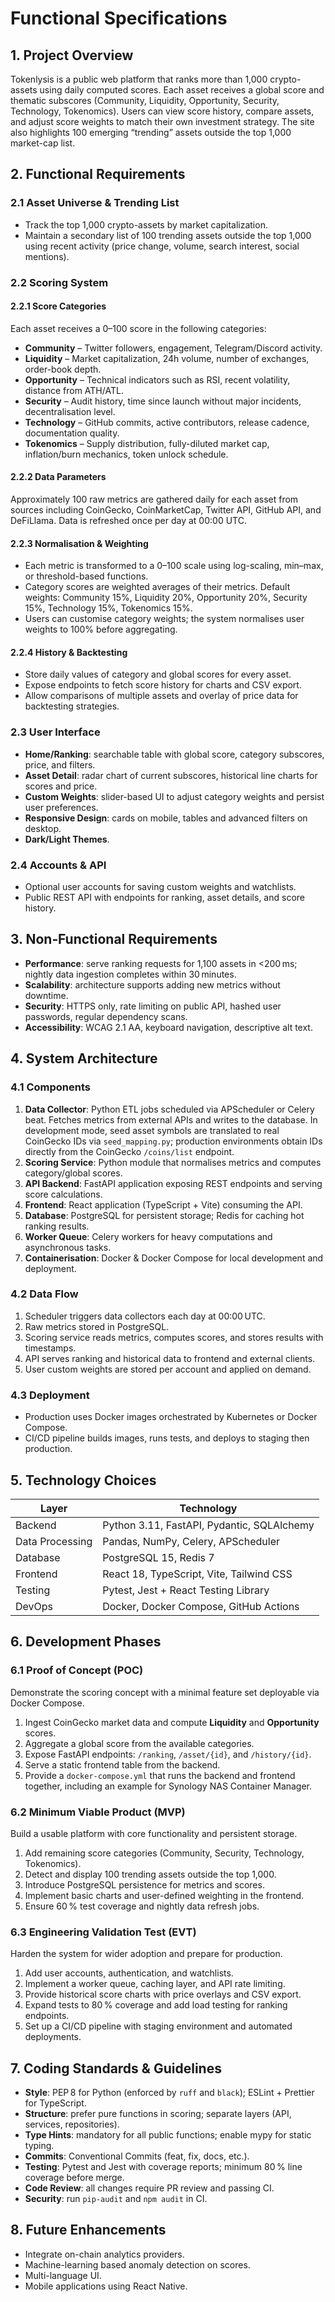 # Functional Specifications

## 1. Project Overview
Tokenlysis is a public web platform that ranks more than 1,000 crypto-assets using daily computed scores. Each asset receives a global score and thematic subscores (Community, Liquidity, Opportunity, Security, Technology, Tokenomics). Users can view score history, compare assets, and adjust score weights to match their own investment strategy. The site also highlights 100 emerging “trending” assets outside the top 1,000 market-cap list.

## 2. Functional Requirements
### 2.1 Asset Universe & Trending List
- Track the top 1,000 crypto-assets by market capitalization.
- Maintain a secondary list of 100 trending assets outside the top 1,000 using recent activity (price change, volume, search interest, social mentions).

### 2.2 Scoring System
#### 2.2.1 Score Categories
Each asset receives a 0–100 score in the following categories:
- **Community** – Twitter followers, engagement, Telegram/Discord activity.
- **Liquidity** – Market capitalization, 24h volume, number of exchanges, order-book depth.
- **Opportunity** – Technical indicators such as RSI, recent volatility, distance from ATH/ATL.
- **Security** – Audit history, time since launch without major incidents, decentralisation level.
- **Technology** – GitHub commits, active contributors, release cadence, documentation quality.
- **Tokenomics** – Supply distribution, fully-diluted market cap, inflation/burn mechanics, token unlock schedule.

#### 2.2.2 Data Parameters
Approximately 100 raw metrics are gathered daily for each asset from sources including CoinGecko, CoinMarketCap, Twitter API, GitHub API, and DeFiLlama. Data is refreshed once per day at 00:00 UTC.

#### 2.2.3 Normalisation & Weighting
- Each metric is transformed to a 0–100 scale using log-scaling, min–max, or threshold-based functions.
- Category scores are weighted averages of their metrics. Default weights: Community 15%, Liquidity 20%, Opportunity 20%, Security 15%, Technology 15%, Tokenomics 15%.
- Users can customise category weights; the system normalises user weights to 100% before aggregating.

#### 2.2.4 History & Backtesting
- Store daily values of category and global scores for every asset.
- Expose endpoints to fetch score history for charts and CSV export.
- Allow comparisons of multiple assets and overlay of price data for backtesting strategies.

### 2.3 User Interface
- **Home/Ranking**: searchable table with global score, category subscores, price, and filters.
- **Asset Detail**: radar chart of current subscores, historical line charts for scores and price.
- **Custom Weights**: slider-based UI to adjust category weights and persist user preferences.
- **Responsive Design**: cards on mobile, tables and advanced filters on desktop.
- **Dark/Light Themes**.

### 2.4 Accounts & API
- Optional user accounts for saving custom weights and watchlists.
- Public REST API with endpoints for ranking, asset details, and score history.

## 3. Non‑Functional Requirements
- **Performance**: serve ranking requests for 1,100 assets in <200 ms; nightly data ingestion completes within 30 minutes.
- **Scalability**: architecture supports adding new metrics without downtime.
- **Security**: HTTPS only, rate limiting on public API, hashed user passwords, regular dependency scans.
- **Accessibility**: WCAG 2.1 AA, keyboard navigation, descriptive alt text.

## 4. System Architecture
### 4.1 Components
1. **Data Collector**: Python ETL jobs scheduled via APScheduler or Celery beat. Fetches metrics from external APIs and writes to the database. In development mode, seed asset symbols are translated to real CoinGecko IDs via `seed_mapping.py`; production environments obtain IDs directly from the CoinGecko `/coins/list` endpoint.
2. **Scoring Service**: Python module that normalises metrics and computes category/global scores.
3. **API Backend**: FastAPI application exposing REST endpoints and serving score calculations.
4. **Frontend**: React application (TypeScript + Vite) consuming the API.
5. **Database**: PostgreSQL for persistent storage; Redis for caching hot ranking results.
6. **Worker Queue**: Celery workers for heavy computations and asynchronous tasks.
7. **Containerisation**: Docker & Docker Compose for local development and deployment.

### 4.2 Data Flow
1. Scheduler triggers data collectors each day at 00:00 UTC.
2. Raw metrics stored in PostgreSQL.
3. Scoring service reads metrics, computes scores, and stores results with timestamps.
4. API serves ranking and historical data to frontend and external clients.
5. User custom weights are stored per account and applied on demand.

### 4.3 Deployment
- Production uses Docker images orchestrated by Kubernetes or Docker Compose.
- CI/CD pipeline builds images, runs tests, and deploys to staging then production.

## 5. Technology Choices
| Layer | Technology |
|------|------------|
| Backend | Python 3.11, FastAPI, Pydantic, SQLAlchemy |
| Data Processing | Pandas, NumPy, Celery, APScheduler |
| Database | PostgreSQL 15, Redis 7 |
| Frontend | React 18, TypeScript, Vite, Tailwind CSS |
| Testing | Pytest, Jest + React Testing Library |
| DevOps | Docker, Docker Compose, GitHub Actions |

## 6. Development Phases
### 6.1 Proof of Concept (POC)
Demonstrate the scoring concept with a minimal feature set deployable via Docker Compose.
1. Ingest CoinGecko market data and compute **Liquidity** and **Opportunity** scores.
2. Aggregate a global score from the available categories.
3. Expose FastAPI endpoints: `/ranking`, `/asset/{id}`, and `/history/{id}`.
4. Serve a static frontend table from the backend.
5. Provide a `docker-compose.yml` that runs the backend and frontend together, including an example for Synology NAS Container Manager.

### 6.2 Minimum Viable Product (MVP)
Build a usable platform with core functionality and persistent storage.
1. Add remaining score categories (Community, Security, Technology, Tokenomics).
2. Detect and display 100 trending assets outside the top 1,000.
3. Introduce PostgreSQL persistence for metrics and scores.
4. Implement basic charts and user-defined weighting in the frontend.
5. Ensure 60 % test coverage and nightly data refresh jobs.

### 6.3 Engineering Validation Test (EVT)
Harden the system for wider adoption and prepare for production.
1. Add user accounts, authentication, and watchlists.
2. Implement a worker queue, caching layer, and API rate limiting.
3. Provide historical score charts with price overlays and CSV export.
4. Expand tests to 80 % coverage and add load testing for ranking endpoints.
5. Set up a CI/CD pipeline with staging environment and automated deployments.

## 7. Coding Standards & Guidelines
- **Style**: PEP 8 for Python (enforced by `ruff` and `black`); ESLint + Prettier for TypeScript.
- **Structure**: prefer pure functions in scoring; separate layers (API, services, repositories).
- **Type Hints**: mandatory for all public functions; enable mypy for static typing.
- **Commits**: Conventional Commits (feat, fix, docs, etc.).
- **Testing**: Pytest and Jest with coverage reports; minimum 80 % line coverage before merge.
- **Code Review**: all changes require PR review and passing CI.
- **Security**: run `pip-audit` and `npm audit` in CI.

## 8. Future Enhancements
- Integrate on-chain analytics providers.
- Machine-learning based anomaly detection on scores.
- Multi-language UI.
- Mobile applications using React Native.

